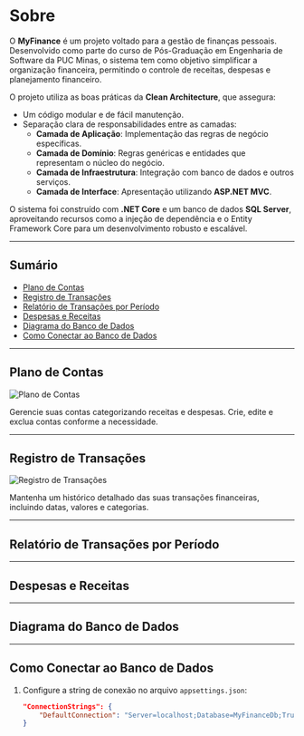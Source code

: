 # Sobre

O **MyFinance** é um projeto voltado para a gestão de finanças pessoais. 
Desenvolvido como parte do curso de Pós-Graduação em Engenharia de Software da PUC Minas, o sistema tem como objetivo simplificar a organização financeira, permitindo o controle de receitas, despesas e planejamento financeiro.

O projeto utiliza as boas práticas da **Clean Architecture**, que assegura:
- Um código modular e de fácil manutenção.
- Separação clara de responsabilidades entre as camadas:
  - **Camada de Aplicação**: Implementação das regras de negócio específicas.
  - **Camada de Domínio**: Regras genéricas e entidades que representam o núcleo do negócio.
  - **Camada de Infraestrutura**: Integração com banco de dados e outros serviços.
  - **Camada de Interface**: Apresentação utilizando **ASP.NET MVC**.

O sistema foi construído com **.NET Core** e um banco de dados **SQL Server**, aproveitando recursos como a injeção de dependência e o Entity Framework Core para um desenvolvimento robusto e escalável.

---

## Sumário

- [Plano de Contas](#plano-de-contas)
- [Registro de Transações](#registro-de-transações)
- [Relatório de Transações por Período](#relatório-de-transações-por-período)
- [Despesas e Receitas](#despesas-e-receitas)
- [Diagrama do Banco de Dados](#diagrama-do-banco-de-dados)
- [Como Conectar ao Banco de Dados](#como-conectar-ao-banco-de-dados)

---

## Plano de Contas

![Plano de Contas](./screenshots/plano-contas.png)

Gerencie suas contas categorizando receitas e despesas. Crie, edite e exclua contas conforme a necessidade.

---

## Registro de Transações

![Registro de Transações](./screenshots/registro-transacoes.png)

Mantenha um histórico detalhado das suas transações financeiras, incluindo datas, valores e categorias.

---

## Relatório de Transações por Período



---

## Despesas e Receitas



---

## Diagrama do Banco de Dados


---

## Como Conectar ao Banco de Dados

1. Configure a string de conexão no arquivo `appsettings.json`:
   ```json
   "ConnectionStrings": {
       "DefaultConnection": "Server=localhost;Database=MyFinanceDb;Trusted_Connection=True;"
   }

